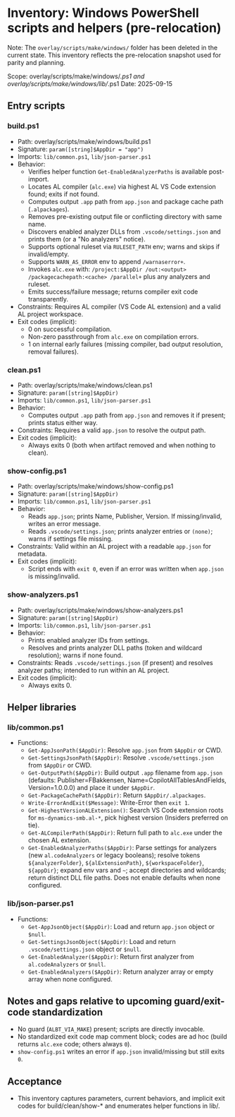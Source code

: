 # Inventory: Windows PowerShell scripts and helpers (pre-relocation)

Note: The `overlay/scripts/make/windows/` folder has been deleted in the current state. This inventory reflects the pre-relocation snapshot used for parity and planning.

Scope: overlay/scripts/make/windows/*.ps1 and overlay/scripts/make/windows/lib/*.ps1
Date: 2025-09-15

## Entry scripts

### build.ps1
- Path: overlay/scripts/make/windows/build.ps1
- Signature: `param([string]$AppDir = "app")`
- Imports: `lib/common.ps1`, `lib/json-parser.ps1`
- Behavior:
  - Verifies helper function `Get-EnabledAnalyzerPaths` is available post-import.
  - Locates AL compiler (`alc.exe`) via highest AL VS Code extension found; exits if not found.
  - Computes output `.app` path from `app.json` and package cache path (`.alpackages`).
  - Removes pre-existing output file or conflicting directory with same name.
  - Discovers enabled analyzer DLLs from `.vscode/settings.json` and prints them (or a "No analyzers" notice).
  - Supports optional ruleset via `RULESET_PATH` env; warns and skips if invalid/empty.
  - Supports `WARN_AS_ERROR` env to append `/warnaserror+`.
  - Invokes `alc.exe` with: `/project:$AppDir /out:<output> /packagecachepath:<cache> /parallel+` plus any analyzers and ruleset.
  - Emits success/failure message; returns compiler exit code transparently.
- Constraints: Requires AL compiler (VS Code AL extension) and a valid AL project workspace.
- Exit codes (implicit):
  - 0 on successful compilation.
  - Non-zero passthrough from `alc.exe` on compilation errors.
  - 1 on internal early failures (missing compiler, bad output resolution, removal failures).

### clean.ps1
- Path: overlay/scripts/make/windows/clean.ps1
- Signature: `param([string]$AppDir)`
- Imports: `lib/common.ps1`, `lib/json-parser.ps1`
- Behavior:
  - Computes output `.app` path from `app.json` and removes it if present; prints status either way.
- Constraints: Requires a valid `app.json` to resolve the output path.
- Exit codes (implicit):
  - Always exits 0 (both when artifact removed and when nothing to clean).

### show-config.ps1
- Path: overlay/scripts/make/windows/show-config.ps1
- Signature: `param([string]$AppDir)`
- Imports: `lib/common.ps1`, `lib/json-parser.ps1`
- Behavior:
  - Reads `app.json`; prints Name, Publisher, Version. If missing/invalid, writes an error message.
  - Reads `.vscode/settings.json`; prints analyzer entries or `(none)`; warns if settings file missing.
- Constraints: Valid within an AL project with a readable `app.json` for metadata.
- Exit codes (implicit):
  - Script ends with `exit 0`, even if an error was written when `app.json` is missing/invalid.

### show-analyzers.ps1
- Path: overlay/scripts/make/windows/show-analyzers.ps1
- Signature: `param([string]$AppDir)`
- Imports: `lib/common.ps1`, `lib/json-parser.ps1`
- Behavior:
  - Prints enabled analyzer IDs from settings.
  - Resolves and prints analyzer DLL paths (token and wildcard resolution); warns if none found.
- Constraints: Reads `.vscode/settings.json` (if present) and resolves analyzer paths; intended to run within an AL project.
- Exit codes (implicit):
  - Always exits 0.

## Helper libraries

### lib/common.ps1
- Functions:
  - `Get-AppJsonPath($AppDir)`: Resolve `app.json` from `$AppDir` or CWD.
  - `Get-SettingsJsonPath($AppDir)`: Resolve `.vscode/settings.json` from `$AppDir` or CWD.
  - `Get-OutputPath($AppDir)`: Build output `.app` filename from `app.json` (defaults: Publisher=FBakkensen, Name=CopilotAllTablesAndFields, Version=1.0.0.0) and place it under `$AppDir`.
  - `Get-PackageCachePath($AppDir)`: Return `$AppDir/.alpackages`.
  - `Write-ErrorAndExit($Message)`: Write-Error then `exit 1`.
  - `Get-HighestVersionALExtension()`: Search VS Code extension roots for `ms-dynamics-smb.al-*`, pick highest version (Insiders preferred on tie).
  - `Get-ALCompilerPath($AppDir)`: Return full path to `alc.exe` under the chosen AL extension.
  - `Get-EnabledAnalyzerPaths($AppDir)`: Parse settings for analyzers (new `al.codeAnalyzers` or legacy booleans); resolve tokens `${analyzerFolder}`, `${alExtensionPath}`, `${workspaceFolder}`, `${appDir}`; expand env vars and `~`; accept directories and wildcards; return distinct DLL file paths. Does not enable defaults when none configured.

### lib/json-parser.ps1
- Functions:
  - `Get-AppJsonObject($AppDir)`: Load and return `app.json` object or `$null`.
  - `Get-SettingsJsonObject($AppDir)`: Load and return `.vscode/settings.json` object or `$null`.
  - `Get-EnabledAnalyzer($AppDir)`: Return first analyzer from `al.codeAnalyzers` or `$null`.
  - `Get-EnabledAnalyzers($AppDir)`: Return analyzer array or empty array when none configured.

## Notes and gaps relative to upcoming guard/exit-code standardization
- No guard (`ALBT_VIA_MAKE`) present; scripts are directly invocable.
- No standardized exit code map comment block; codes are ad hoc (build returns `alc.exe` code; others always `0`).
- `show-config.ps1` writes an error if `app.json` invalid/missing but still exits `0`.

## Acceptance
- This inventory captures parameters, current behaviors, and implicit exit codes for build/clean/show-* and enumerates helper functions in lib/.
